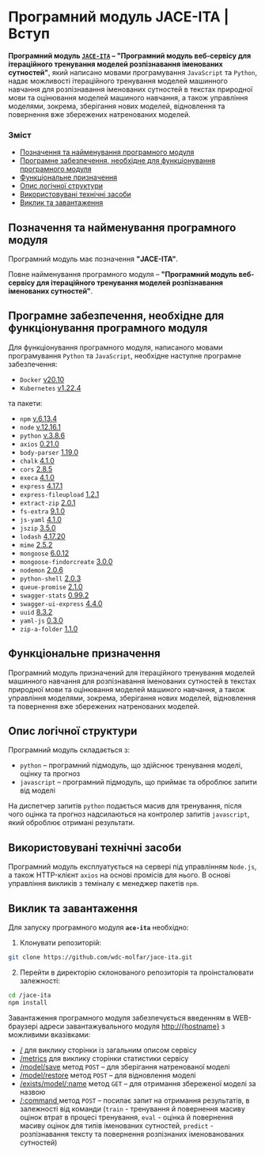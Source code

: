 # Програмний модуль JACE-ITA | Вступ

**Програмний модуль [`JACE-ITA`](https://github.com/wdc-molfar/jace-ita) – "Програмний модуль веб-сервісу для ітераційного тренування моделей розпізнавання іменованих сутностей"**, який написано мовами програмування `JavaScript` та `Python`, надає можливості ітераційного тренування моделей машинного навчання для розпізнавання іменованих сутностей в текстах природної мови та оцінювання моделей машиного навчання, а також управління моделями, зокрема, зберігання нових моделей, відновлення та повернення вже збережених натренованих моделей.

### Зміст
- [Позначення та найменування програмного модуля](#name)
- [Програмне забезпечення, необхідне для функціонування програмного модуля](#software)
- [Функціональне призначення](#function)
- [Опис логічної структури](#structure)
- [Використовувані технічні засоби](#hardware)
- [Виклик та завантаження](#run)

<a name="name"></a>
<h2>Позначення та найменування програмного модуля</h2>

Програмний модуль має позначення **"JACE-ITA"**.

Повне найменування програмного модуля – **"Програмний модуль веб-сервісу для ітераційного тренування моделей розпізнавання іменованих сутностей"**.


<a name="software"></a>
<h2>Програмне забезпечення, необхідне для функціонування програмного модуля</h2>

Для функціонування програмного модуля, написаного мовами програмування `Python` та `JavaScript`, необхідне наступне програмне забезпечення:

- `Docker` [v20.10](https://docs.docker.com/engine/release-notes/#version-2010)
- `Kubernetes` [v1.22.4](https://github.com/kubernetes/kubernetes/releases/tag/v1.22.4)

 та пакети:

- `npm` [v.6.13.4](https://www.npmjs.com/package/npm/v/6.13.4)
- `node` [v.12.16.1](https://nodejs.org/ru/blog/release/v12.16.1/)
- `python` [v.3.8.6](https://www.python.org/downloads/release/python-386/)
- `axios` [0.21.0](https://github.com/axios/axios/releases)
- `body-parser` [1.19.0](https://www.npmjs.com/package/body-parser/v/1.19.0)
- `chalk` [4.1.0](https://www.npmjs.com/package/chalk/v/4.1.0)
- `cors` [2.8.5](https://www.npmjs.com/package/cors/v/2.8.5)
- `execa` [4.1.0](https://www.npmjs.com/package/execa/v/4.1.0)
- `express` [4.17.1](https://www.npmjs.com/package/express/v/4.17.1)
- `express-fileupload` [1.2.1](https://www.npmjs.com/package/express-fileupload/v/1.2.1)
- `extract-zip` [2.0.1](https://www.npmjs.com/package/extract-zip/v/2.0.1)
- `fs-extra` [9.1.0](https://www.npmjs.com/package/fs-extra/v/9.1.0)
- `js-yaml` [4.1.0](https://www.npmjs.com/package/js-yaml/v/4.1.0)
- `jszip` [3.5.0](https://www.npmjs.com/package/jszip/v/3.5.0)
- `lodash` [4.17.20](https://www.npmjs.com/package/lodash/v/4.17.20)
- `mime` [2.5.2](https://www.npmjs.com/package/mime/v/2.5.2)
- `mongoose` [6.0.12](https://www.npmjs.com/package/mongoose/v/6.0.12)
- `mongoose-findorcreate` [3.0.0](https://www.npmjs.com/package/mongoose-findorcreate/v/3.0.0)
- `nodemon` [2.0.6](https://www.npmjs.com/package/nodemon/v/2.0.6)
- `python-shell` [2.0.3](https://www.npmjs.com/package/python-shell/v/2.0.3)
- `queue-promise` [2.1.0](https://www.npmjs.com/package/queue-promise/v/2.1.0)
- `swagger-stats` [0.99.2](https://www.npmjs.com/package/swagger-stats/v/0.99.2)
- `swagger-ui-express` [4.4.0](https://www.npmjs.com/package/swagger-ui-express/v/4.4.0)
- `uuid` [8.3.2](https://www.npmjs.com/package/uuid/v/8.3.2)
- `yaml-js` [0.3.0](https://www.npmjs.com/package/yaml-js/v/0.3.0)
- `zip-a-folder` [1.1.0](https://www.npmjs.com/package/zip-a-folder/v/1.1.0)


<a name="function"></a>
<h2>Функціональне призначення</h2>


Програмний модуль призначений для ітераційного тренування моделей машинного навчання для розпізнавання іменованих сутностей в текстах природної мови та оцінювання моделей машиного навчання, а також управління моделями, зокрема, зберігання нових моделей, відновлення та повернення вже збережених натренованих моделей.

<a name="structure"></a>
<h2>Опис логічної структури</h2>

Програмний модуль складається з:
- `python` – програмний підмодуль, що здійснює тренування моделі, оцінку та прогноз 
- `javascript` – програмний підмодуль, що приймає та оброблює запити від моделі

На диспетчер запитів `python` подається масив для тренування, після чого оцінка та прогноз надсилаються на контролер запитів `javascript`, який оброблює отримані результати. 

<a name="hardware"></a>
<h2>Використовувані технічні засоби</h2>

Програмний модуль експлуатується на сервері під управлінням `Node.js`, а також HTTP-клієнт `axios` на основі промісів для нього. В основі управління викликів з теміналу є менеджер пакетів `npm`.

<a name="run"></a>
<h2>Виклик та завантаження</h2>

Для запуску програмного модуля **`ace-ita`** необхідно:
1. Клонувати репозиторій:
```sh
git clone https://github.com/wdc-molfar/jace-ita.git
```
2. Перейти в директорію склонованого репозиторія та проінсталювати залежності:
```sh
cd /jace-ita
npm install
```

Завантаження програмного модуля забезпечується введенням в WEB-браузері адреси завантажувального модуля [http://{hostname}](http://localhost:8080/) з можливими вказівками:
- [/](http://localhost:8080/) для виклику сторінки із загальним описом сервісу
- [/metrics](http://localhost:8080/metrics) для виклику сторінки статистики сервісу
- [/model/save](http://localhost:8080//model/save) метод `POST` – для зберігання натренованої моделі
- [/model/restore](http://localhost:8080//model/restore) метод `POST` – для відновлення моделі
- [/exists/model/:name](http://localhost:8080/exists/model/:name) метод `GET` – для отримання збереженої моделі за назвою
- [/:command ](http://localhost:8080/:command) метод `POST` – посилає запит на отримання результатів, в залежності від команди (`train` - тренування й повернення масиву оцінок втрат в процесі тренування, `eval` - оцінка й повернення масиву оцінок для типів іменованих сутностей, `predict` - розпізнавання тексту та повернення розпізнаних іменованованих сутностей)
